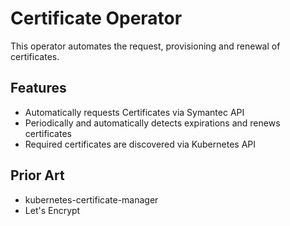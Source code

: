# Certificate Operator

This operator automates the request, provisioning and renewal of certificates.

## Features

 * Automatically requests Certificates via Symantec API
 * Periodically and automatically detects expirations and renews certificates
 * Required certificates are discovered via Kubernetes API

## Prior Art

 * kubernetes-certificate-manager
 * Let's Encrypt
